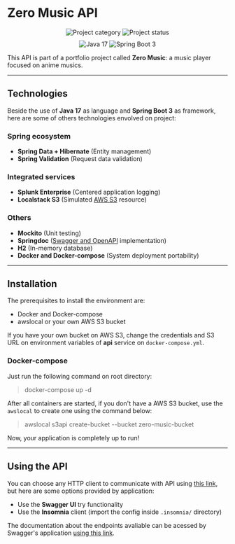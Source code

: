 # Zero Music API

<div style="text-align: center; margin-bottom: 10px;">
    <img src="https://img.shields.io/badge/category-portfolio-blue" alt="Project category">
    <img src="https://img.shields.io/badge/status-working-green" alt="Project status">
</div>
<div style="text-align: center; margin-bottom: 10px;">
    <img src="https://img.shields.io/badge/Java-ED8B00?style=for-the-badge&logo=openjdk&logoColor=white" alt="Java 17">
    <img src="https://img.shields.io/badge/Spring-6DB33F?style=for-the-badge&logo=spring&logoColor=white" alt="Spring Boot 3">
</div>

This API is part of a portfolio project called **Zero Music**: a music player focused on anime musics.

---

## Technologies
Beside the use of **Java 17** as language and **Spring Boot 3** as framework, here are some of others technologies envolved on project:

### Spring ecosystem
- **Spring Data + Hibernate** (Entity management)
- **Spring Validation** (Request data validation)
### Integrated services
- **Splunk Enterprise** (Centered application logging)
- **Localstack S3** (Simulated [AWS S3](https://aws.amazon.com/pt/s3/) resource)
### Others
- **Mockito** (Unit testing)
- **Springdoc** ([Swagger and OpenAPI](https://swagger.io/) implementation)
- **H2** (In-memory database)
- **Docker and Docker-compose** (System deployment portability)

---

## Installation
The prerequisites to install the environment are:
- Docker and Docker-compose
- awslocal or your own AWS S3 bucket

If you have your own bucket on AWS S3, change the credentials and S3 URL on environment variables of **api** service on ```docker-compose.yml```.

### Docker-compose
Just run the following command on root directory:

> docker-compose up -d

After all containers are started, if you don't have a AWS S3 bucket, use the ```awslocal``` to create one using the command below:

> awslocal s3api create-bucket --bucket zero-music-bucket

Now, your application is completely up to run! 

---

## Using the API
You can choose any HTTP client to communicate with API using [this link](http://localhost:9000/), but here are some options provided by application:

- Use the **Swagger UI** try functionality
- Use the **Insomnia** client (import the config inside ```.insomnia/``` directory)

The documentation about the endpoints avaliable can be acessed by Swagger's application [using this link](http://localhost:9000/swagger-ui/index.html).
